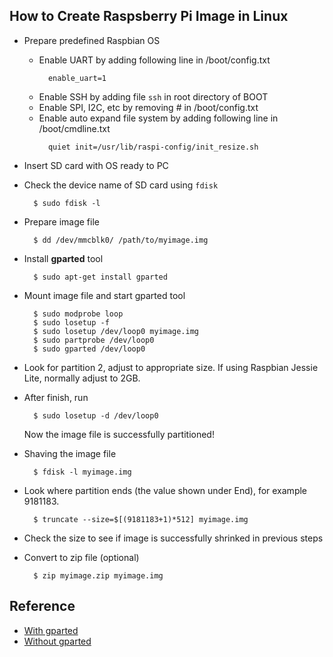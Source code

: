 ## How to Create Raspsberry Pi Image in Linux

* Prepare predefined Raspbian OS
  - Enable UART by adding following line in /boot/config.txt
    ```
      enable_uart=1
    ```
  - Enable SSH by adding file `ssh` in root directory of BOOT
  - Enable SPI, I2C, etc by removing # in /boot/config.txt
  - Enable auto expand file system by adding following line in /boot/cmdline.txt
    ```
      quiet init=/usr/lib/raspi-config/init_resize.sh
    ```
* Insert SD card with OS ready to PC
* Check the device name of SD card using `fdisk`

  ```
    $ sudo fdisk -l
  ```
* Prepare image file

  ```
    $ dd /dev/mmcblk0/ /path/to/myimage.img
  ```
* Install **gparted** tool

  ```
    $ sudo apt-get install gparted
  ```
* Mount image file and start gparted tool

  ```
    $ sudo modprobe loop
    $ sudo losetup -f
    $ sudo losetup /dev/loop0 myimage.img
    $ sudo partprobe /dev/loop0
    $ sudo gparted /dev/loop0
  ```

* Look for partition 2, adjust to appropriate size. If using Raspbian Jessie Lite, normally adjust to 2GB.
* After finish, run
  
  ```
    $ sudo losetup -d /dev/loop0
  ```
  Now the image file is successfully partitioned!
  
* Shaving the image file

  ```
    $ fdisk -l myimage.img
  ```

* Look where partition ends (the value shown under End), for example 9181183. 
  
  ```
    $ truncate --size=$[(9181183+1)*512] myimage.img
  ```
* Check the size to see if image is successfully shrinked in previous steps

* Convert to zip file (optional)
  
  ```
    $ zip myimage.zip myimage.img
  ```

## Reference

* [With gparted](https://softwarebakery.com/shrinking-images-on-linux)
* [Without gparted](https://www.howopensource.com/2016/03/resize-raspberry-sd-card-image/)
